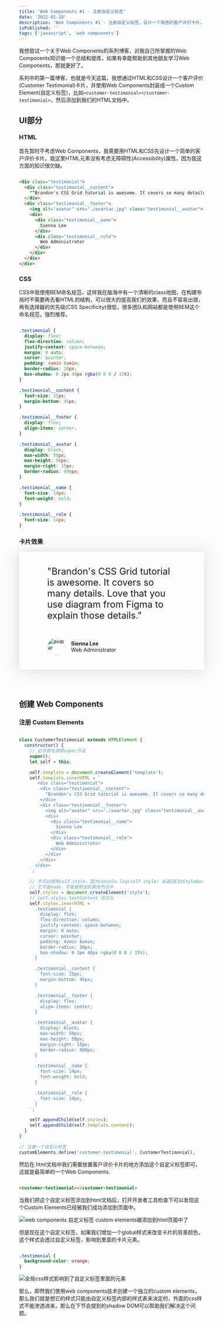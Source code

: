 ```yaml
---
title: 'Web Components #1 - 注册自定义标签'
date: '2022-01-18'
description: 'Web Components #1 - 注册自定义标签，设计一个简答的客户评价卡片，并使用web components构建一个自定义标签(custom elements)'
isPublished: ''
tags: ['javascript', 'web components']
---
```


我想尝试一个关于Web Components的系列博客，对我自己所掌握的Web Components知识做一个总结和提炼，如果有幸能帮助到其他朋友学习Web Components，那就更好了。

系列中的第一篇博客，也就是今天这篇，我想通过HTML和CSS设计一个客户评价(Customer Testimonial)卡片，并使用Web Components封装成一个Custom Element(自定义标签)，比如`<customer-testimonial></customer-testimonial>`，然后添加到我们的HTML文档中。

## UI部分

### HTML

首先暂时不考虑Web Components，我需要用HTML和CSS先设计一个简单的客户评价卡片。我这里HTML元素没有考虑无障碍性(Accessibility)属性，因为我这方面的知识很欠缺。

```html

<div class="testimonial">
  <div class="testimonial__content">
    "“Brandon's CSS Grid tutorial is awesome. It covers so many details. Love that you use diagram from Figma to explain those details.”"
  </div>
  <div class="testimonial__footer">
    <img alt="avatar" src="./avartar.jpg" class="testimonial__avatar">
    <div>
      <div class="testimonial__name">
        Sienna Lee
      </div>
      <div class="testimonial__role">
        Web Administrator
      </div>
    </div>
  </div>
</div>

```

### CSS

CSS中我使用BEM命名规范，这样我在脑海中有一个清晰的class地图，在构建布局时不需要再去看HTML的结构，可以很大的提高我们的效果，而且不容易出错，再有选择器的优先级(CSS Specificity)很低，很多团队和网站都是使用BEM这个命名规范，强烈推荐。

```CSS

.testimonial {
  display: flex;
  flex-direction: column;
  justify-content: space-between;
  margin: 0 auto;
  cursor: pointer;
  padding: 4vmin 8vmin;
  border-radius: 20px;
  box-shadow: 0 2px 40px rgba(0 0 0 / 15%);
}

.testimonial__content {
  font-size: 25px;
  margin-bottom: 45px;
}

.testimonial__footer {
  display: flex;
  align-items: center;
}

.testimonial__avatar {
  display: block;
  max-width: 50px;
  max-height: 50px;
  margin-right: 15px;
  border-radius: 999px;
}

.testimonial__name {
  font-size: 14px;
  font-weight: bold;
}

.testimonial__role {
  font-size: 14px;
}

```

### 卡片效果
<div class="testimonial-wrap">
<div class="testimonial">
  <div class="testimonial__content">
    "Brandon's CSS Grid tutorial is awesome. It covers so many details. Love that you use diagram from Figma to explain those details."
  </div>
  <div class="testimonial__footer">
    <img alt="avatar" src="https://tse4-mm.cn.bing.net/th/id/OIP-C.sKod7sWUm96BbYoiIzsLDgD6D6?pid=ImgDet&rs=1" class="testimonial__avatar" width="50" height="50">
    <div>
      <div class="testimonial__name">
        Sienna Lee
      </div>
      <div class="testimonial__role">
        Web Administrator
      </div>
    </div>
  </div>
</div>
</div>

<style>
  .testimonial-wrap {
    display: grid;
    place-content: center;
    margin-bottom: 8vmin;
  }

  /* Goes to Code Block */
  .testimonial {
    display: flex;
    flex-direction: column;
    justify-content: space-between;
    margin: 0 auto;
    cursor: pointer;
    padding: 4vmin 8vmin;
    border-radius: calc(4 * var(--border-radius));
    box-shadow: 0 2px 40px rgba(0 0 0 / 15%);
  }

  .testimonial__content {
    font-size: 25px;
    margin-bottom: 45px;
  }

  .testimonial__footer {
    display: flex;
    align-items: center;
  }

  .testimonial__avatar {
    display: block;
    max-width: 50px;
    max-height: 50px;
    margin-right: 15px;
    border-radius: 999px;
  }

  .testimonial__name {
    font-size: 14px;
    font-weight: bold;
    
  }

  .testimonial__role {
    font-size: 14px;
  }
</style>

## 创建 Web Components

### 注册 Custom Elements

```javascript

class CustomerTestimonial extends HTMLElement {
  constructor() {
    // 必须首先调用super方法
    super();
    let self = this;

    self.template = document.createElement('template');
    self.template.innerHTML = `
       <div class="testimonial">
        <div class="testimonial__content">
          "Brandon's CSS Grid tutorial is awesome. It covers so many details. Love that you use diagram from Figma to explain those details."
        </div>
        <div class="testimonial__footer">
          <img alt="avatar" src="./avartar.jpg" class="testimonial__avatar" width="50" height="50">
          <div>
            <div class="testimonial__name">
              Sienna Lee
            </div>
            <div class="testimonial__role">
              Web Administrator
            </div>
          </div>
        </div>
      </div>
    `;
    
    // 不可以使用self.style，因为console.log(self.style) 会返回CSSStyleDeclaration,
    // 它不是node，不能被附加到其他节点中
    self.styles = document.createElement('style');
    // self.styles.textContent 也可以
    self.styles.innerHTML = `
      .testimonial {
        display: flex;
        flex-direction: column;
        justify-content: space-between;
        margin: 0 auto;
        cursor: pointer;
        padding: 4vmin 8vmin;
        border-radius: 20px;
        box-shadow: 0 2px 40px rgba(0 0 0 / 15%);
      }

      .testimonial__content {
        font-size: 25px;
        margin-bottom: 45px;
      }

      .testimonial__footer {
        display: flex;
        align-items: center;
      }

      .testimonial__avatar {
        display: block;
        max-width: 50px;
        max-height: 50px;
        margin-right: 15px;
        border-radius: 999px;
      }

      .testimonial__name {
        font-size: 14px;
        font-weight: bold;
      }

      .testimonial__role {
        font-size: 14px;
      }    
    `;

    self.appendChild(self.styles);
    self.appendChild(self.template.content);
  }
}

// 注册一个自定义标签
customElements.define('customer-testimonial', CustomerTestimonial);

```

然后在.html文档中我们需要放置客户评价卡片的地方添加这个自定义标签即可，这就是最简单的一个Web Components.

```html

<customer-testimonial></customer-testimonial>

```

当我们把这个自定义标签添加到html文档后，打开开发者工具检查下可以发现这个Custom Elements已经被我们成功添加到页面中。

<img src="https://res.cloudinary.com/brandonzhang/image/upload/v1643009916/brandonzhang.cn/Screenshot_2022-01-24_at_3.38.10_PM_q3qoxy.png" alt="web components 自定义标签 custom elements被添加到html页面中了">

但是现在这个自定义标签，如果我们增加一个global样式来改变卡片的背景颜色，这个样式会透过自定义标签，影响到里面的卡片元素。

```css

.testimonial {
  background-color: orange;
} 

```

<img src="https://res.cloudinary.com/brandonzhang/image/upload/v1643009914/brandonzhang.cn/Web-Components%E5%85%A5%E9%97%A8%E6%95%99%E7%A8%8B-1-without-shadowRoot_kglwvo.jpg" alt="全局css样式影响到了自定义标签里面的元素">

那么，即然我们使用web components技术创建一个独立的custom elements，那么我们就是想它的样式只能由自定义标签内部的样式表来决定的，外面的css样式不能渗透进来，那么在下节会提到的shadow DOM可以帮助我们解决这个问题。